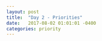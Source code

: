 ```yaml
---
layout: post
title:  "Day 2 - Priorities"
date:   2017-08-02 01:01:01 -0400
categories: priority
---
```


